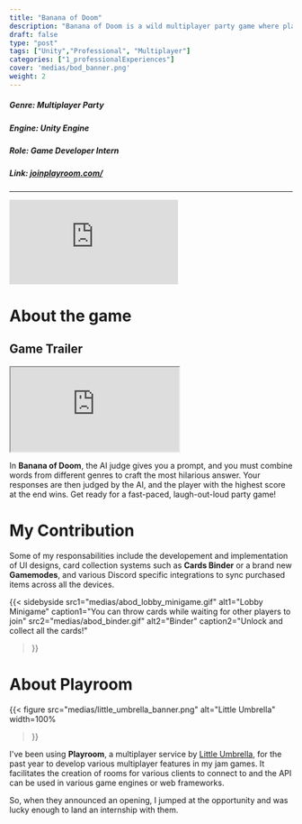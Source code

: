 ```yaml
---
title: "Banana of Doom"
description: "Banana of Doom is a wild multiplayer party game where players combine cards to create crazy answers, with an AI judging each one. The AI picks the most absurd or creative response, leading to hilarious and unpredictable rounds. Perfect for fast fun with friends!"
draft: false
type: "post"
tags: ["Unity","Professional", "Multiplayer"]
categories: ["1_professionalExperiences"]
cover: 'medias/bod_banner.png'
weight: 2
---
```


##### **Genre:** Multiplayer Party
#####  **Engine:** Unity Engine
#####  **Role:** Game Developer Intern
#####  **Link:** <a href="https://joinplayroom.com/" target="_blank">joinplayroom.com/</a>
---

<iframe
  class="steam-widget"
  src="https://store.steampowered.com/widget/3898830/"
  frameBorder="0"
></iframe>

# About the game
## Game Trailer


<div class="video-container">
  <iframe
    src="https://www.youtube.com/embed/angjXeb3KSo"
    allowfullscreen
  ></iframe>
</div>


In **Banana of Doom**, the AI judge gives you a prompt, and you must combine words from different genres to craft the most hilarious answer. Your responses are then judged by the AI, and the player with the highest score at the end wins. Get ready for a fast-paced, laugh-out-loud party game!
<!-- 
{{< figure 
src="medias/abod_gameplay.gif" 
alt="ABOD"
width=100%
>}} -->

# My Contribution

Some of my responsabilities include the developement and implementation of UI designs, card collection systems such as **Cards Binder** or a brand new **Gamemodes**, and various Discord specific integrations to sync purchased items across all the devices.

{{< sidebyside
  src1="medias/abod_lobby_minigame.gif"
  alt1="Lobby Minigame"
  caption1="You can throw cards while waiting for other players to join"
  src2="medias/abod_binder.gif"
  alt2="Binder"
  caption2="Unlock and collect all the cards!"
>}}


# About Playroom
{{< figure 
src="medias/little_umbrella_banner.png" 
alt="Little Umbrella"
width=100%
>}}

I've been using **Playroom**, a multiplayer service by <a href="https://www.littleumbrella.gg/" target="_blank">Little Umbrella</a>, for the past year to develop various multiplayer features in my jam games.
It facilitates the creation of rooms for various clients to connect to and the API can be used in various game engines or web frameworks.

So, when they announced an opening, I jumped at the opportunity and was lucky enough to land an internship with them.